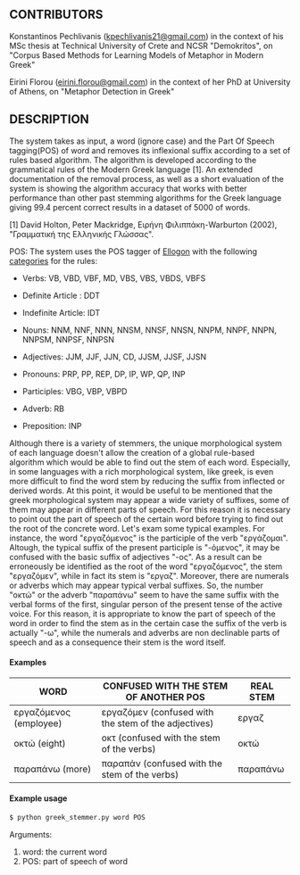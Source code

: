 ## CONTRIBUTORS

Konstantinos Pechlivanis (kpechlivanis21@gmail.com) in the context of
his MSc thesis at Technical University of Crete and NCSR "Demokritos",
on "Corpus Based Methods for Learning Models of Metaphor in Modern
Greek"

Eirini Florou (eirini.florou@gmail.com) in the context of her PhD at
University of Athens, on "Metaphor Detection in Greek"




## DESCRIPTION

The system takes as input, a word (ignore case) and the Part Of Speech tagging(POS) of word and removes its inflexional suffix according to a set of rules based algorithm. The algorithm is developed according to the grammatical rules of the Modern Greek language [1]. An extended documentation of the removal process, as well as a short evaluation of the system is showing the algorithm accuracy that works with better performance than other past stemming algorithms for the Greek language giving 99.4 percent correct results in a dataset of 5000 of words.

[1] David Holton, Peter Mackridge, Ειρήνη Φιλιππάκη-Warburton (2002), "Γραμματική της Ελληνικής Γλώσσας".

POS: The system uses the POS tagger of [Ellogon](https://www.ellogon.org/) with the following [categories](https://www.ellogon.org/index.php/download/all-categories/category/7-ellogon-documentation-manuals#) for the rules:

* Verbs: VB, VBD, VBF, MD, VBS, VBS, VBDS, VBFS

* Definite Article : DDT

* Indefinite Article: IDT

* Nouns: NNM, NNF, NNN, NNSM, NNSF, NNSN, NNPM, NNPF, NNPN, NNPSM, NNPSF, NNPSN

* Adjectives: JJM, JJF, JJN, CD, JJSM, JJSF, JJSN

* Pronouns: PRP, PP, REP, DP, IP, WP, QP, INP

* Participles: VBG, VBP, VBPD

* Adverb: RB

* Preposition: INP

Although there is a variety of stemmers, the unique morphological system of each language doesn't allow the creation of a global rule-based algorithm which would be able to find out the stem of each word. Especially, in some languages with a rich morphological system, like greek, is even more difficult to find the word stem by reducing the suffix from inflected or derived words. At this point, it would be useful to be mentioned that the greek morphological system may appear a wide variety of suffixes, some of them may appear in different parts of speech. For this reason it is necessary to point out the part of speech of the certain word before trying to find out the root of the concrete word. Let's exam some typical examples. For instance, the word "εργαζόμενος" is the participle of the verb "εργάζομαι". Altough, the typical suffix of the present participle is "-όμενος", it may be confused with the basic suffix of adjectives  "-ος". As a result can be erroneously be identified as the root of the word "εργαζόμενος", the stem "εργαζόμεν", while in fact its stem is "εργαζ". Moreover, there are numerals or adverbs which may appear typical verbal suffixes. So, the number "οκτώ" or the adverb "παραπάνω" seem to have the same suffix with the verbal forms of the first, singular person of the present tense of the active voice. For this reason, it is appropriate to know the part of speech of the word in order to find the stem as in the certain case the suffix of the verb is actually "-ω", while the numerals and adverbs are non declinable parts of speech and as a consequence their stem is the word itself.


#### Examples

| WORD | CONFUSED WITH THE STEM OF ANOTHER POS | REAL STEM |
|------|---------------------------------------|-----------|
| εργαζόμενος (employee) | εργαζόμεν (confused with the stem of the adjectives) | εργαζ |
| οκτώ (eight) | οκτ (confused with the stem of the verbs) | οκτώ |
| παραπάνω (more) | παραπάν (confused with the stem of the verbs) | παραπάνω |


#### Example usage

```python
$ python greek_stemmer.py word POS
```

Arguments:

1. word: the current word
2. POS: part of speech of word

